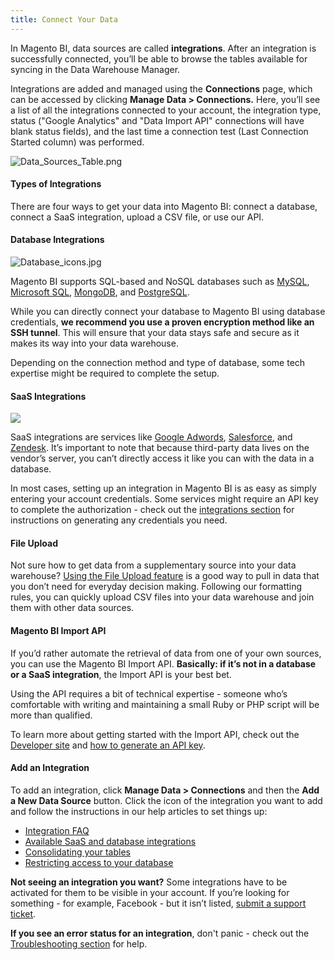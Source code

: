 ```yaml
---
title: Connect Your Data
---
```


In Magento BI, data sources are called **integrations**. After an integration is successfully connected, you’ll be able to browse the tables available for syncing in the Data Warehouse Manager.

Integrations are added and managed using the **Connections** page, which can be accessed by clicking **Manage Data &gt; Connections.** Here, you’ll see a list of all the integrations connected to your account, the integration type, status (\"Google Analytics\" and \"Data Import API\" connections will have blank status fields), and the last time a connection test (Last Connection Started column) was performed.

![Data\_Sources\_Table.png](../assets/Data_Sources_Table.png)

#### Types of Integrations

There are four ways to get your data into Magento BI: connect a database, connect a SaaS integration, upload a CSV file, or use our API.

#### Database Integrations

![Database\_icons.jpg](../assets/Database_icons.jpg)

Magento BI supports SQL-based and NoSQL databases such as [MySQL](../data-analyst/importing-data/integrations/mysql-via-ssh-tunnel.md), [Microsoft SQL](../data-analyst/importing-data/integrations/microsoft-sql-server.md), [MongoDB](../data-analyst/importing-data/integrations/mongodb-via-ssh-tunnel.md), and [PostgreSQL](../data-analyst/importing-data/integrations/postgresql.md).

While you can directly connect your database to Magento BI using database credentials, **we recommend you use a proven encryption method like an SSH tunnel**. This will ensure that your data stays safe and secure as it makes its way into your data warehouse.

Depending on the connection method and type of database, some tech expertise might be required to complete the setup.

#### SaaS Integrations

![](../assets/SaaS_icons.jpg)

SaaS integrations are services like [Google Adwords](../data-analyst/importing-data/integrations/google-adwords.md), [Salesforce](../data-analyst/importing-data/integrations/salesforce.md), and [Zendesk](../data-analyst/importing-data/integrations/zendesk.md). It’s important to note that because third-party data lives on the vendor’s server, you can’t directly access it like you can with the data in a database.

In most cases, setting up an integration in Magento BI is as easy as simply entering your account credentials. Some services might require an API key to complete the authorization - check out the [integrations section](../data-analyst/importing-data/integrations/integrations.md) for instructions on generating any credentials you need.

#### File Upload

Not sure how to get data from a supplementary source into your data warehouse? [Using the File Upload feature](../data-analyst/importing-data/connecting-data/using-file-uploader.md) is a good way to pull in data that you don’t need for everyday decision making. Following our formatting rules, you can quickly upload CSV files into your data warehouse and join them with other data sources.

#### Magento BI Import API

If you’d rather automate the retrieval of data from one of your own sources, you can use the Magento BI Import API. **Basically: if it’s not in a database or a SaaS integration**, the Import API is your best bet.

Using the API requires a bit of technical expertise - someone who’s comfortable with writing and maintaining a small Ruby or PHP script will be more than qualified.

To learn more about getting started with the Import API, check out the [Developer site](https://devdocs.magento.com/mbi/docs/getting-started.html) and [how to generate an API key](https://devdocs.magento.com/mbi/docs/import-api.html).

#### Add an Integration

To add an integration, click **Manage Data &gt; Connections** and then the **Add a New Data Source** button. Click the icon of the integration you want to add and follow the instructions in our help articles to set things up:

* [Integration FAQ](https://support.magento.com/hc/en-us/sections/360003161871-Integration-FAQ)
* [Available SaaS and database integrations](../data-analyst/importing-data/integrations/integrations.md)
* [Consolidating your tables](../best-practices/consolidating-your-tables.md)
* [Restricting access to your database](../administrator/account-management/restrict-db-access.md)

**Not seeing an integration you want?** Some integrations have to be activated for them to be visible in your account. If you’re looking for something - for example, Facebook - but it isn’t listed, [submit a support ticket](../getting-started/support.md).

**If you see an error status for an integration**, don\'t panic - check out the [Troubleshooting section](https://support.magento.com/hc/en-us/sections/360003078151) for help.
